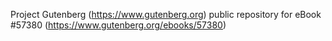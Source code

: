 Project Gutenberg (https://www.gutenberg.org) public repository for
eBook #57380 (https://www.gutenberg.org/ebooks/57380)
